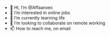 - 👋 Hi, I’m @Affaanxec
- 👀 I’m interested in online jobs
- 🌱 I’m currently learning life 
- 💞️ I’m looking to collaborate on remote working 
- 📫 How to reach me, on email 

<!---
Affaanxec/Affaanxec is a ✨ special ✨ repository because its `README.md` (this file) appears on your GitHub profile.
You can click the Preview link to take a look at your changes.
--->
